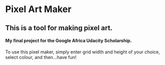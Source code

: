 # Pixel Art Maker

## This is a tool for making pixel art. 

#### My final project for the Google Africa Udacity Scholarship. 
 To use this pixel maker, simply enter grid width and height of your choice, select colour, and then...have fun!




